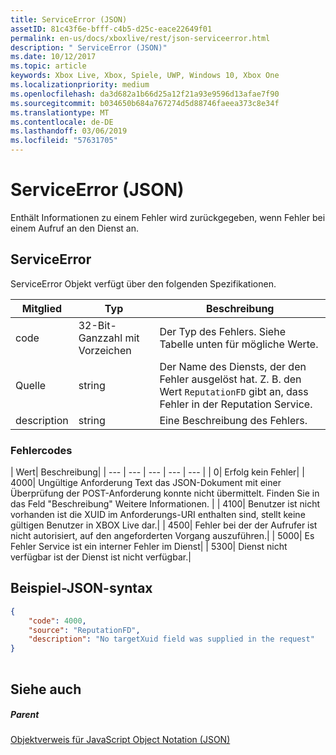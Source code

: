 ```yaml
---
title: ServiceError (JSON)
assetID: 81c43f6e-bfff-c4b5-d25c-eace22649f01
permalink: en-us/docs/xboxlive/rest/json-serviceerror.html
description: " ServiceError (JSON)"
ms.date: 10/12/2017
ms.topic: article
keywords: Xbox Live, Xbox, Spiele, UWP, Windows 10, Xbox One
ms.localizationpriority: medium
ms.openlocfilehash: da3d682a1b66d25a12f21a93e9596d13afae7f90
ms.sourcegitcommit: b034650b684a767274d5d88746faeea373c8e34f
ms.translationtype: MT
ms.contentlocale: de-DE
ms.lasthandoff: 03/06/2019
ms.locfileid: "57631705"
---
```

# <a name="serviceerror-json"></a>ServiceError (JSON)
Enthält Informationen zu einem Fehler wird zurückgegeben, wenn Fehler bei einem Aufruf an den Dienst an. 
<a id="ID4EN"></a>

 
## <a name="serviceerror"></a>ServiceError
 
ServiceError Objekt verfügt über den folgenden Spezifikationen.
 
| Mitglied| Typ| Beschreibung| 
| --- | --- | --- | 
| code| 32-Bit-Ganzzahl mit Vorzeichen | Der Typ des Fehlers. Siehe Tabelle unten für mögliche Werte. | 
| Quelle| string | Der Name des Diensts, der den Fehler ausgelöst hat. Z. B. den Wert <code>ReputationFD</code> gibt an, dass Fehler in der Reputation Service. | 
| description| string| Eine Beschreibung des Fehlers. | 
 
<a id="ID4EBC"></a>

 
### <a name="error-codes"></a>Fehlercodes
 
| Wert| Beschreibung| 
| --- | --- | --- | --- | --- | 
| 0| Erfolg kein Fehler| 
| 4000| Ungültige Anforderung Text das JSON-Dokument mit einer Überprüfung der POST-Anforderung konnte nicht übermittelt. Finden Sie in das Feld "Beschreibung" Weitere Informationen. | 
| 4100| Benutzer ist nicht vorhanden ist die XUID im Anforderungs-URI enthalten sind, stellt keine gültigen Benutzer in XBOX Live dar.| 
| 4500| Fehler bei der der Aufrufer ist nicht autorisiert, auf den angeforderten Vorgang auszuführen.| 
| 5000| Es Fehler Service ist ein interner Fehler im Dienst| 
| 5300| Dienst nicht verfügbar ist der Dienst ist nicht verfügbar.| 
   
<a id="ID4EQE"></a>

 
## <a name="sample-json-syntax"></a>Beispiel-JSON-syntax
 

```json
{
    "code": 4000,
    "source": "ReputationFD",
    "description": "No targetXuid field was supplied in the request"
}
    
```

  
<a id="ID4EZE"></a>

 
## <a name="see-also"></a>Siehe auch
 
<a id="ID4E2E"></a>

 
##### <a name="parent"></a>Parent 

[Objektverweis für JavaScript Object Notation (JSON)](atoc-xboxlivews-reference-json.md)

   
